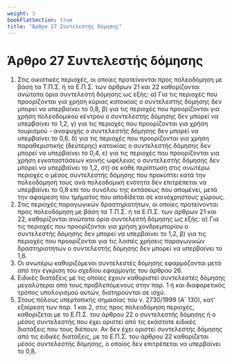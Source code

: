 ```yaml
---
weight: 3
bookFlatSection: true
title: "Άρθρο 27 Συντελεστής δόμησης"
---
```


# Άρθρο 27 Συντελεστής δόμησης

1. Στις οικιστικές περιοχές, οι οποίες προτείνονται προς πολεοδόμηση με βάση τα Τ.Π.Σ. ή τα Ε.Π.Σ. των άρθρων 21 και 22 καθορίζονται ανώτατα όρια συντελεστή δόμησης ως εξής:
α) Για τις περιοχές που προορίζονται για χρήση κύριας κατοικίας ο συντελεστής δόμησης δεν μπορεί να υπερβαίνει το 0,8,
β) για τις περιοχές που προορίζονται για χρήση πολεοδομικού κέντρου ο συντελεστής δόμησης δεν μπορεί να υπερβαίνει το 1,2,
γ) για τις περιοχές που προορίζονται για χρήση τουρισμού - αναψυχής ο συντελεστής δόμησης δεν μπορεί να υπερβαίνει το 0,6,
δ) για τις περιοχές που προορίζονται για χρήση παραθεριστικής (δεύτερης) κατοικίας ο συντελεστής δόμησης δεν μπορεί να υπερβαίνει το 0,4,
ε) για τις περιοχές που προορίζονται για χρήση εγκαταστάσεων κοινής ωφέλειας ο συντελεστής δόμησης δεν μπορεί να υπερβαίνει το 1,2,
στ) σε κάθε περίπτωση στις ανωτέρω περιοχές ο μέσος συντελεστής δόμησης που προκύπτει κατά την πολεοδόμησή τους ανά πολεοδομική ενότητα δεν επιτρέπεται να υπερβαίνει το 0,8 επί του συνόλου της εκτάσεως που απομένει, μετά την αφαίρεση του τμήματος που αποδίδεται σε κοινόχρηστους χώρους.
2. Στις περιοχές παραγωγικών δραστηριοτήτων, οι οποίες προτείνονται προς πολεοδόμηση με βάση τα Τ.Π.Σ. ή τα Ε.Π.Σ. των άρθρων 21 και 22, καθορίζονται ανώτατα όρια συντελεστή δόμησης ως εξής:
α) Για τις περιοχές που προορίζονται για χρήση χονδρεμπορίου ο συντελεστής δόμησης δεν μπορεί να υπερβαίνει το 1,2,
β) για τις περιοχές που προορίζονται για τις λοιπές χρήσεις παραγωγικών δραστηριοτήτων ο συντελεστής δόμησης δεν μπορεί να υπερβαίνει το 1,6.
3. Οι ανωτέρω καθοριζόμενοι συντελεστές δόμησης εφαρμόζονται μετά από την έγκριση του σχεδίου εφαρμογής του άρθρου 26.
4. Ειδικές διατάξεις με τις οποίες έχουν καθοριστεί συντελεστές δόμησης μεγαλύτεροι από τους προβλεπόμενους στην παρ. 1 ή και διαφορετικός τρόπος υπολογισμού αυτών, διατηρούνται σε ισχύ.
5. Στους πόλους υπερτοπικής σημασίας του ν. 2730/1999 (Α΄ 130), κατ’ εξαίρεση των παρ. 1 και 2, στις προς πολεοδόμηση περιοχές, καθορίζεται με το Ε.Π.Σ. του άρθρου 22 ο συντελεστής δόμησης ή ο μέσος συντελεστής που έχει οριστεί από τις εκάστοτε ειδικές διατάξεις που τους διέπουν. Αν δεν έχει οριστεί συντελεστής δόμησης από τις ειδικές διατάξεις, με το Ε.Π.Σ. του άρθρου 22 καθορίζεται μέσος συντελεστής δόμησης, ο οποίος δεν επιτρέπεται να υπερβαίνει το 0,8. 
